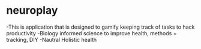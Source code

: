 # neuroplay

-This is application that is designed to gamify keeping track of tasks to hack productivity
-Biology informed science to improve health, methods + tracking, DIY
-Nautral Holistic health
